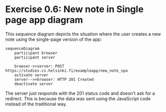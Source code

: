 # Exercise 0.6: New note in Single page app diagram

This sequence diagram depicts the situation where the user creates a new note using the single-page version of the app:

```mermaid
sequenceDiagram
    participant browser
    participant server

    browser->>server: POST https://studies.cs.helsinki.fi/exampleapp/new_note_spa
    activate server
    server-->>browser: HTTP 201 Created
    deactivate server
```

The server just responds with the 201 status code and doesn't ask for a redirect. This is because the data was sent using the JavaScript code instead of the traditional way.
